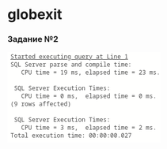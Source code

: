 # globexit
### Задание №2
![query execution time](https://raw.githubusercontent.com/r0cky6/globexit/main/task2/query-time.png)
